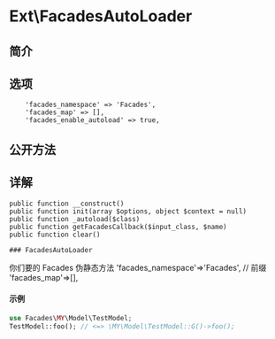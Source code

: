 # Ext\FacadesAutoLoader

## 简介

## 选项
        'facades_namespace' => 'Facades',
        'facades_map' => [],
        'facades_enable_autoload' => true,
## 公开方法


## 详解

    public function __construct()
    public function init(array $options, object $context = null)
    public function _autoload($class)
    public function getFacadesCallback($input_class, $name)
    public function clear()
    
    ### FacadesAutoLoader

你们要的 Facades 伪静态方法
'facades_namespace'=>'Facades', // 前缀
'facades_map'=>[],

#### 示例

```php
use Facades\MY\Model\TestModel;
TestModel::foo(); // <=> \MY\Model\TestModel::G()->foo();
```



### 